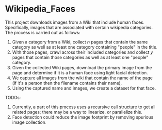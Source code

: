 # Wikipedia_Faces

This project downloads images from a Wiki that include human faces. Specifically, images that are associated with
certain wikipedia categories. The process is carried out as follows:

1. Given a category from a Wiki, collect *n* pages that contain the same category as well as at least one category
   containing "people" in the title.
2. With those pages, crawl across their included categories and collect *y* pages that contain those categories as well
   as at least one "people" category.
3. Given the collected Wiki pages, download the primary image from the page and determine if it is a human face using
   light facial detection.
4. We capture all images from the wiki that contain the name of the page (if it's a person then the filename contains
   their name),
5. Using the captured name and images, we create a dataset for that face.

TODOs:

1. Currently, a part of this process uses a recursive call structure to get all related pages; there may be a way to
   linearize, or parallelize this.
2. Face detection could reduce the image footprint by removing spurious image collection.
